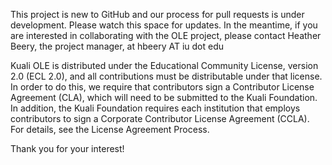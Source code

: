 This project is new to GitHub and our process for pull requests is under development. Please watch this space for updates. In the meantime, if you are interested in collaborating with the OLE project, please contact Heather Beery, the project manager, at hbeery AT iu dot edu

Kuali OLE is distributed under the Educational Community License, version 2.0 (ECL 2.0), and all contributions must be distributable under that license. In order to do this, we require that contributors sign a Contributor License Agreement (CLA), which will need to be submitted to the Kuali Foundation. In addition, the Kuali Foundation requires each institution that employs contributors to sign a Corporate Contributor License Agreement (CCLA). For details, see the License Agreement Process.

Thank you for your interest!
